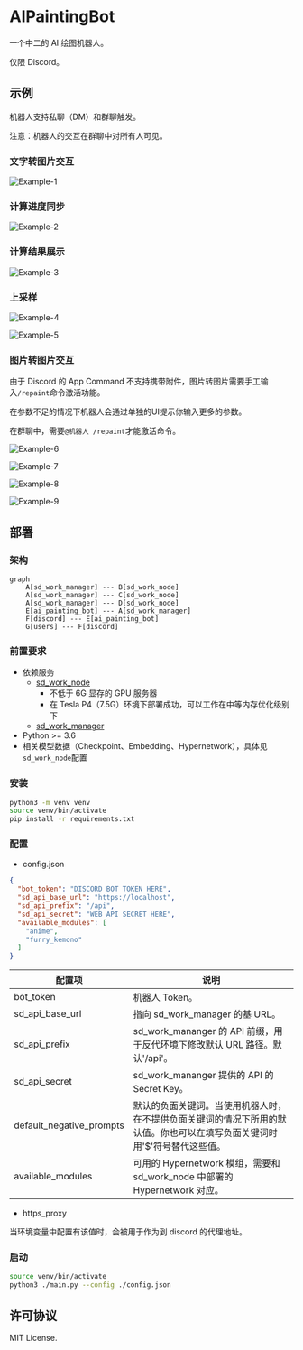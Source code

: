 # AIPaintingBot

一个中二的 AI 绘图机器人。

仅限 Discord。

## 示例

机器人支持私聊（DM）和群聊触发。

注意：机器人的交互在群聊中对所有人可见。

### 文字转图片交互

![Example-1](.doc/1.png)

### 计算进度同步

![Example-2](.doc/2.png)

### 计算结果展示
  
![Example-3](.doc/3.png)

### 上采样

![Example-4](.doc/4.png)

![Example-5](.doc/5.png)

### 图片转图片交互

由于 Discord 的 App Command 不支持携带附件，图片转图片需要手工输入`/repaint`命令激活功能。

在参数不足的情况下机器人会通过单独的UI提示你输入更多的参数。

在群聊中，需要`@机器人 /repaint`才能激活命令。

![Example-6](.doc/6.png)

![Example-7](.doc/7.png)
  
![Example-8](.doc/8.png)

![Example-9](.doc/9.png)

## 部署

### 架构

```mermaid
graph
    A[sd_work_manager] --- B[sd_work_node]
    A[sd_work_manager] --- C[sd_work_node]
    A[sd_work_manager] --- D[sd_work_node]
    E[ai_painting_bot] --- A[sd_work_manager]
    F[discord] --- E[ai_painting_bot]
    G[users] --- F[discord]
```

### 前置要求

- 依赖服务
  - [sd_work_node](https://github.com/9chu/sd_work_node)
    - 不低于 6G 显存的 GPU 服务器
    - 在 Tesla P4（7.5G）环境下部署成功，可以工作在中等内存优化级别下
  - [sd_work_manager](https://github.com/9chu/sd_work_manager)
- Python >= 3.6
- 相关模型数据（Checkpoint、Embedding、Hypernetwork），具体见`sd_work_node`配置

### 安装

```bash
python3 -m venv venv
source venv/bin/activate
pip install -r requirements.txt
```

### 配置

- config.json

```json
{
  "bot_token": "DISCORD BOT TOKEN HERE",
  "sd_api_base_url": "https://localhost",
  "sd_api_prefix": "/api",
  "sd_api_secret": "WEB API SECRET HERE",
  "available_modules": [
    "anime",
    "furry_kemono"
  ]
}
```

| 配置项 | 说明                                                           |
| ----- |--------------------------------------------------------------|
| bot_token | 机器人 Token。                                                   |
| sd_api_base_url | 指向 sd_work_manager 的基 URL。                                   |
| sd_api_prefix | sd_work_mananger 的 API 前缀，用于反代环境下修改默认 URL 路径。默认'/api'。       |
| sd_api_secret | sd_work_mananger 提供的 API 的 Secret Key。                       |
| default_negative_prompts | 默认的负面关键词。当使用机器人时，在不提供负面关键词的情况下所用的默认值。你也可以在填写负面关键词时用'$'符号替代这些值。 |
| available_modules | 可用的 Hypernetwork 模组，需要和 sd_work_node 中部署的 Hypernetwork 对应。   |

- https_proxy

当环境变量中配置有该值时，会被用于作为到 discord 的代理地址。

### 启动

```bash
source venv/bin/activate
python3 ./main.py --config ./config.json
```

## 许可协议

MIT License.
